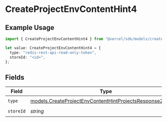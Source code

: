 # CreateProjectEnvContentHint4

## Example Usage

```typescript
import { CreateProjectEnvContentHint4 } from "@vercel/sdk/models/createprojectenvop.js";

let value: CreateProjectEnvContentHint4 = {
  type: "redis-rest-api-read-only-token",
  storeId: "<id>",
};
```

## Fields

| Field                                                                                                                        | Type                                                                                                                         | Required                                                                                                                     | Description                                                                                                                  |
| ---------------------------------------------------------------------------------------------------------------------------- | ---------------------------------------------------------------------------------------------------------------------------- | ---------------------------------------------------------------------------------------------------------------------------- | ---------------------------------------------------------------------------------------------------------------------------- |
| `type`                                                                                                                       | [models.CreateProjectEnvContentHintProjectsResponse201Type](../models/createprojectenvcontenthintprojectsresponse201type.md) | :heavy_check_mark:                                                                                                           | N/A                                                                                                                          |
| `storeId`                                                                                                                    | *string*                                                                                                                     | :heavy_check_mark:                                                                                                           | N/A                                                                                                                          |